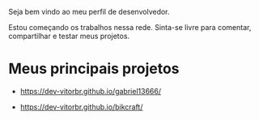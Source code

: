 Seja bem vindo ao meu perfil de desenvolvedor.

Estou começando os trabalhos nessa rede. Sinta-se livre para comentar, compartilhar e testar meus projetos.

# Meus principais projetos

- https://dev-vitorbr.github.io/gabriel13666/

- https://dev-vitorbr.github.io/bikcraft/

<!--
**br-vitor/br-vitor** is a ✨ _special_ ✨ repository because its `README.md` (this file) appears on your GitHub profile.

Here are some ideas to get you started:

- 🔭 I’m currently working on ...
- 🌱 I’m currently learning ...
- 👯 I’m looking to collaborate on ...
- 🤔 I’m looking for help with ...
- 💬 Ask me about ...
- 📫 How to reach me: ...
- 😄 Pronouns: ...
- ⚡ Fun fact: ...
-->
